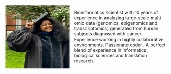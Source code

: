 <div style="float: left; margin-right: 15px;">
  <img src="_images/YN.jpg" alt="Hero Image" style="width: 200px; height: 200px;"/>
</div>

Bioinformatics scientist with 10 years of experience in analyzing large-scale multi omic data (genomics, epigenomics and transcriptomics) generated from human subjects diagnosed with cancer. Experience working in highly collaborative environments. Passionate coder . A perfect blend of experience in informatics , biological sciences and translation research.
